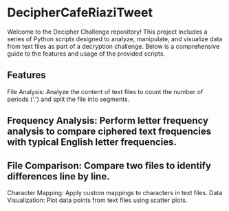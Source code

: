 # DecipherCafeRiaziTweet
Welcome to the Decipher Challenge repository! This project includes a series of Python scripts designed to analyze, manipulate, and visualize data from text files as part of a decryption challenge. Below is a comprehensive guide to the features and usage of the provided scripts.
## Features
File Analysis: Analyze the content of text files to count the number of periods ('.') and split the file into segments.
## Frequency Analysis: Perform letter frequency analysis to compare ciphered text frequencies with typical English letter frequencies.
## File Comparison: Compare two files to identify differences line by line.
Character Mapping: Apply custom mappings to characters in text files.
Data Visualization: Plot data points from text files using scatter plots.
